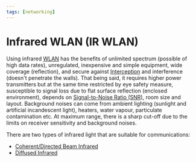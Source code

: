 ```yaml
---
tags: [networking]
---
```


# Infrared WLAN (IR WLAN)

Using infrared [WLAN](202302161710.md) has the benefits of unlimited spectrum
(possible of high data rates), unregulated, inexpensive and simple equipment,
wide coverage (reflection), and secure against [Interception](202209261916.md)
and interference (doesn't penetrate the walls). That being said, it requires
higher power transmitters but at the same time restricted by eye safety measure,
susceptible to signal loss due to flat surface reflection (enclosed
environment), depends on [Signal-to-Noise Ratio (SNR)](202210290953.md), room
size and layout. Background noises can come from ambient lighting (sunlight and
artificial incandescent light), heaters, water vapour, particulate contamination
etc. At maximum range, there is a sharp cut-off due to the limits on receiver
sensitivity and background noises.

There are two types of infrared light that are suitable for communications:
- [Coherent/Directed Beam Infrared](202304101500.md)
- [Diffused Infrared](202304101503.md)
